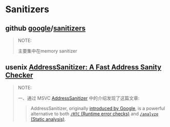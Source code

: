# Sanitizers



## github [google](https://github.com/google)/**[sanitizers](https://github.com/google/sanitizers)**

> NOTE: 
>
> 主要集中在memory sanitizer

## usenix [AddressSanitizer: A Fast Address Sanity Checker](https://www.usenix.org/conference/atc12/technical-sessions/presentation/serebryany)

> NOTE: 
>
> 一、通过 MSVC [AddressSanitizer](https://docs.microsoft.com/en-us/cpp/sanitizers/asan?view=msvc-170) 中的介绍发现了这篇文章:
>
> > AddressSanitizer, originally [introduced by Google](https://www.usenix.org/conference/atc12/technical-sessions/presentation/serebryany), is a powerful alternative to both [`/RTC` (Runtime error checks)](https://docs.microsoft.com/en-us/cpp/build/reference/rtc-run-time-error-checks?view=msvc-170) and [`/analyze` (Static analysis)](https://docs.microsoft.com/en-us/cpp/build/reference/analyze-code-analysis?view=msvc-170).
>
> 

